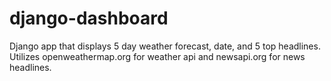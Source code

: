 # django-dashboard
Django app that displays 5 day weather forecast, date, and 5 top headlines.
Utilizes openweathermap.org for weather api and newsapi.org for news headlines.
